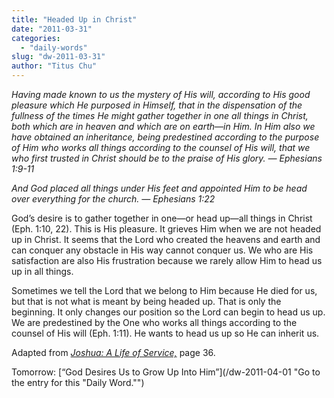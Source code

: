 ```yaml
---
title: "Headed Up in Christ"
date: "2011-03-31"
categories: 
  - "daily-words"
slug: "dw-2011-03-31"
author: "Titus Chu"
---
```


_Having made known to us the mystery of His will, according to His good pleasure which He purposed in Himself, that in the dispensation of the fullness of the times He might gather together in one all things in Christ, both which are in heaven and which are on earth—in Him. In Him also we have obtained an inheritance, being predestined according to the purpose of Him who works all things according to the counsel of His will, that we who first trusted in Christ should be to the praise of His glory. — Ephesians 1:9-11_

_And God placed all things under His feet and appointed Him to be head over everything for the church. — Ephesians 1:22_

God’s desire is to gather together in one—or head up—all things in Christ (Eph. 1:10, 22). This is His pleasure. It grieves Him when we are not headed up in Christ. It seems that the Lord who created the heavens and earth and can conquer any obstacle in His way cannot conquer us. We who are His satisfaction are also His frustration because we rarely allow Him to head us up in all things.

Sometimes we tell the Lord that we belong to Him because He died for us, but that is not what is meant by being headed up. That is only the beginning. It only changes our position so the Lord can begin to head us up. We are predestined by the One who works all things according to the counsel of His will (Eph. 1:11). He wants to head us up so He can inherit us.

Adapted from _[Joshua: A Life of Service,](/book-joshua "Go to the listing for this book.")_ page 36.

Tomorrow: [“God Desires Us to Grow Up Into Him”](/dw-2011-04-01 "Go to the entry for this "Daily Word."")
